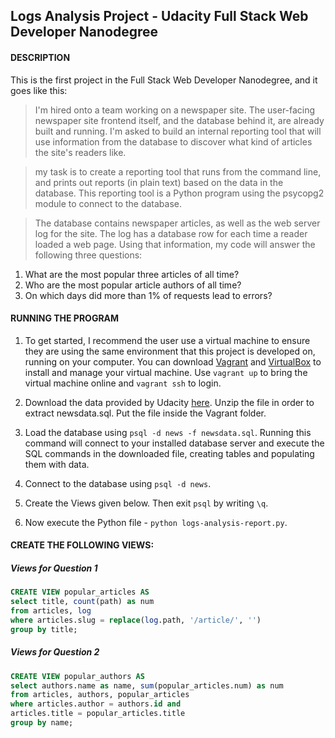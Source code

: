 ## Logs Analysis Project - Udacity Full Stack Web Developer Nanodegree

#### DESCRIPTION
This is the first project in the Full Stack Web Developer Nanodegree, and it goes like this:

>I'm hired onto a team working on a newspaper site. The user-facing newspaper site frontend itself, and the database behind it, are already built and running. I'm asked to build an internal reporting tool that will use information from the database to discover what kind of articles the site's readers like.

>my task is to create a reporting tool that runs from the command line, and prints out reports (in plain text) based on the data in the database. This reporting tool is a Python program using the psycopg2 module to connect to the database.

>The database contains newspaper articles, as well as the web server log for the site. The log has a database row for each time a reader loaded a web page. Using that information, my code will answer the following three questions:

1. What are the most popular three articles of all time?
2. Who are the most popular article authors of all time?
3. On which days did more than 1% of requests lead to errors?

#### RUNNING THE PROGRAM
1. To get started, I recommend the user use a virtual machine to ensure they are using the same environment that this project is developed on, running on your computer. You can download [Vagrant](https://www.vagrantup.com/) and [VirtualBox](https://www.virtualbox.org/wiki/Download_Old_Builds_5_1) to install and manage your virtual machine.
Use `vagrant up` to bring the virtual machine online and `vagrant ssh` to login.

2. Download the data provided by Udacity [here](https://d17h27t6h515a5.cloudfront.net/topher/2016/August/57b5f748_newsdata/newsdata.zip). Unzip the file in order to extract newsdata.sql. Put the file inside the Vagrant folder. 

3. Load the database using `psql -d news -f newsdata.sql`. 
	Running this command will connect to your installed database server and execute the SQL commands in the downloaded file, creating tables and populating them with data.

4. Connect to the database using `psql -d news`.

5. Create the Views given below. Then exit `psql` by writing `\q`.

6. Now execute the Python file - `python logs-analysis-report.py`.

#### CREATE THE FOLLOWING VIEWS:

##### Views for Question 1
```sql
CREATE VIEW popular_articles AS
select title, count(path) as num
from articles, log
where articles.slug = replace(log.path, '/article/', '')
group by title;
```
##### Views for Question 2
```sql
CREATE VIEW popular_authors AS
select authors.name as name, sum(popular_articles.num) as num
from articles, authors, popular_articles
where articles.author = authors.id and
articles.title = popular_articles.title
group by name;
```
